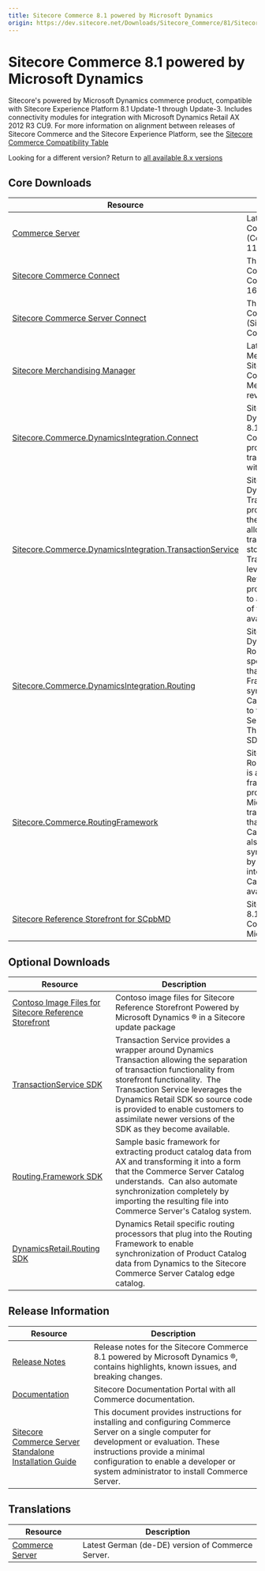 ```yaml
---
title: Sitecore Commerce 8.1 powered by Microsoft Dynamics
origin: https://dev.sitecore.net/Downloads/Sitecore_Commerce/81/Sitecore_Commerce_81_powered_by_Microsoft_Dynamics_Initial_Release.aspx
---
```


# Sitecore Commerce 8.1 powered by Microsoft Dynamics

Sitecore's powered by Microsoft Dynamics commerce product, compatible with Sitecore Experience Platform 8.1 Update-1 through Update-3. Includes connectivity modules for integration with Microsoft Dynamics Retail AX 2012 R3 CU9. For more information on alignment between releases of Sitecore Commerce and the Sitecore Experience Platform, see the [Sitecore Commerce Compatibility Table](https://kb.sitecore.net/articles/316437)

Looking for a different version? Return to [all available 8.x versions](/Downloads/Sitecore_Commerce)

## Core Downloads

 | Resource | Description |
 | --- | --- |
 | [Commerce Server](https://sitecoredev.azureedge.net/~/media/B0450F4AC1E949EBB80CBAE09C8F320F.ashx?date=20160824T204933) | Latest version of the Commerce Server Core (CommerceServer-11.3.507.0) |
 | [Sitecore Commerce Connect](https://sitecoredev.azureedge.net/~/media/56A528A4CB9C4A439C702C879B793A0A.ashx?date=20160205T112521) | The latest version of Sitecore Commerce Connect (Sitecore Commerce Connect 8.1 rev. 160202) |
 | [Sitecore Commerce Server Connect](https://sitecoredev.azureedge.net/~/media/FC5D0B60EC4844F6A14FB4E4490C3C05.ashx?date=20160205T112603) | The latest version of Sitecore Commerce Server Connect (Sitecore Commerce Server Connect 8.1 rev. 8.1.539.0) |
 | [Sitecore Merchandising Manager](https://sitecoredev.azureedge.net/~/media/288FAD2470FF4CE6B40C78A32A85E709.ashx?date=20160824T204933) | Latest version of the Sitecore Merchandising Manager for Sitecore powered by Commerce Server (Sitecore Merchandising Manager 8.1 rev. 8.1.543.0) |
 | [Sitecore.Commerce.DynamicsIntegration.Connect](https://sitecoredev.azureedge.net/~/media/196E0F5C86214E068E4FBDB22D6519A0.ashx?date=20160204T192407) | Sitecore Commerce DynamicsIntegration Connect 8.1.399.0 is a set of Sitecore Commerce Connect processors that implement transactional connectivity with Dynamics AX for Retail. |
 | [Sitecore.Commerce.DynamicsIntegration.TransactionService](https://sitecoredev.azureedge.net/~/media/E18B00FDA5614D51B2D2ABF896EC885D.ashx?date=20160204T192408) | Sitecore Commerce DynamicsIntegration TransactionService 8.1.399.0 provides a wrapper around the Dynamics Transaction allowing the separation of transaction functionality from storefront functionality.  The Transaction Service leverages the Dynamics Retail SDK so source code is provided to enable customers to assimilate newer versions of the SDK as they become available. |
 | [Sitecore.Commerce.DynamicsIntegration.Routing](https://sitecoredev.azureedge.net/~/media/CD912F6D9B4A4035AA334666F45E8151.ashx?date=20160204T192433) | Sitecore Commerce DynamicsIntegration Routing 8.1.399.0 a set of specific routing processors that plug into the Routing Framework to enable synchronization of Product Catalog data from Dynamics to the Sitecore Commerce Server Catalog edge catalog. This is also available as an SDK, below. |
 | [Sitecore.Commerce.RoutingFramework](https://sitecoredev.azureedge.net/~/media/A301F1E333A744A5BAA1B1C0AE21BC44.ashx?date=20160204T192432) | Sitecore Commerce RoutingFramework 8.1.399.0 is a sample basic framework for extracting product catalog data from Microsoft Dynamics and transforming it into a form that the Commerce Server Catalog understands.  Can also automate synchronization completely by importing the resulting file into Commerce Server's Catalog system. This is also available as an SDK, below. |
 | [Sitecore Reference Storefront for SCpbMD](https://github.com/Sitecore/Reference-Storefront/releases) | Sitecore Reference Storefront 8.1.478.0  for Sitecore Commerce powered by Microsoft Dynamics ® |

## Optional Downloads

 | Resource | Description |
 | --- | --- |
 | [Contoso Image Files for Sitecore Reference Storefront](https://sitecoredev.azureedge.net/~/media/DA45990106C94EE2984215F5D53E486B.ashx?date=20160204T192431) | Contoso image files for Sitecore Reference Storefront Powered by Microsoft Dynamics ® in a Sitecore update package |
 | [TransactionService SDK](https://sitecoredev.azureedge.net/~/media/D050A64BBEBF4035AFDA86EE9C0A3FB2.ashx?date=20160204T192327) | Transaction Service provides a wrapper around Dynamics Transaction allowing the separation of transaction functionality from storefront functionality.  The Transaction Service leverages the Dynamics Retail SDK so source code is provided to enable customers to assimilate newer versions of the SDK as they become available. |
 | [Routing.Framework SDK](https://sitecoredev.azureedge.net/~/media/0D24D81BA89742D7A3F84B3CB15AED3D.ashx?date=20160204T192324) | Sample basic framework for extracting product catalog data from AX and transforming it into a form that the Commerce Server Catalog understands.  Can also automate synchronization completely by importing the resulting file into Commerce Server's Catalog system. |
 | [DynamicsRetail.Routing SDK](https://sitecoredev.azureedge.net/~/media/39C50743D4E9414A9D635C904AB66ADB.ashx?date=20160204T192326) | Dynamics Retail specific routing processors that plug into the Routing Framework to enable synchronization of Product Catalog data from Dynamics to the Sitecore Commerce Server Catalog edge catalog. |

## Release Information

 | Resource | Description |
 | --- | --- |
 | [Release Notes](http://commercesdn.sitecore.net/SCpbmd81/releasenotes/en-us/index.html) | Release notes for the Sitecore Commerce 8.1 powered by Microsoft Dynamics ®, contains highlights, known issues, and breaking changes. |
 | [Documentation](https://doc.sitecore.com) | Sitecore Documentation Portal with all Commerce documentation. |
 | [Sitecore Commerce Server Standalone Installation Guide](http://commercesdn.sitecore.net/SCpbCS81/SitecoreCommerceInstallationGuide/en-us/index_frames.html) | This document provides instructions for installing and configuring Commerce Server on a single computer for development or evaluation. These instructions provide a minimal configuration to enable a developer or system administrator to install Commerce Server. |

## Translations

 | Resource | Description |
 | --- | --- |
 | [Commerce Server](https://sitecoredev.azureedge.net/~/media/16646A9F254A4987B0AF4E7F40770E74.ashx?date=20160824T204934) | Latest German (de-DE) version of Commerce Server. |